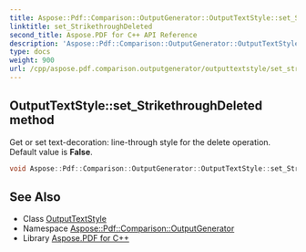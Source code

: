 ```yaml
---
title: Aspose::Pdf::Comparison::OutputGenerator::OutputTextStyle::set_StrikethroughDeleted method
linktitle: set_StrikethroughDeleted
second_title: Aspose.PDF for C++ API Reference
description: 'Aspose::Pdf::Comparison::OutputGenerator::OutputTextStyle::set_StrikethroughDeleted method. Get or set text-decoration: line-through style for the delete operation. Default value is False in C++.'
type: docs
weight: 900
url: /cpp/aspose.pdf.comparison.outputgenerator/outputtextstyle/set_strikethroughdeleted/
---
```

## OutputTextStyle::set_StrikethroughDeleted method


Get or set text-decoration: line-through style for the delete operation. Default value is **False**.

```cpp
void Aspose::Pdf::Comparison::OutputGenerator::OutputTextStyle::set_StrikethroughDeleted(bool value)
```

## See Also

* Class [OutputTextStyle](../)
* Namespace [Aspose::Pdf::Comparison::OutputGenerator](../../)
* Library [Aspose.PDF for C++](../../../)
